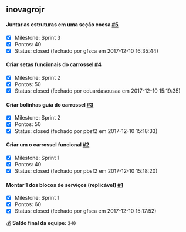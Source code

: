 ## inovagrojr
#### Juntar as estruturas em uma seção coesa [#5](https://github.com/citi-onboarding/inovagrojr/issues/5)
- [x] Milestone: Sprint 3
- [x] Pontos: 40
- [x] Status: closed (fechado por gfsca em 2017-12-10 16:35:44)
#### Criar setas funcionais do carrossel [#4](https://github.com/citi-onboarding/inovagrojr/issues/4)
- [x] Milestone: Sprint 2
- [x] Pontos: 50
- [x] Status: closed (fechado por eduardasousaa em 2017-12-10 15:19:35)
#### Criar bolinhas guia do carrossel [#3](https://github.com/citi-onboarding/inovagrojr/issues/3)
- [x] Milestone: Sprint 2
- [x] Pontos: 50
- [x] Status: closed (fechado por pbsf2 em 2017-12-10 15:18:33)
#### Criar um o carrossel funcional [#2](https://github.com/citi-onboarding/inovagrojr/issues/2)
- [x] Milestone: Sprint 1
- [x] Pontos: 40
- [x] Status: closed (fechado por pbsf2 em 2017-12-10 15:18:20)
#### Montar 1 dos blocos de serviços (replicável) [#1](https://github.com/citi-onboarding/inovagrojr/issues/1)
- [x] Milestone: Sprint 1
- [x] Pontos: 60
- [x] Status: closed (fechado por gfsca em 2017-12-10 15:17:52)

:moneybag: **Saldo final da equipe:** `240`